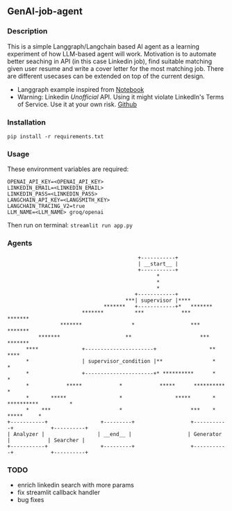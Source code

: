 ## GenAI-job-agent

### Description

This is a simple Langgraph/Langchain based AI agent as a learning experiment of how LLM-based agent will work. Motivation is to automate better seaching in API (in this case Linkedin job), find suitable matching given user resume and write a cover letter for the most matching job. There are different usecases can be extended on top of the current design. 

- Langgraph example inspired from [Notebook](https://github.com/langchain-ai/langgraph/blob/main/examples/multi_agent/agent_supervisor.ipynb?ref=blog.langchain.dev)
- Warning: Linkedin *Unofficial* API. Using it might violate LinkedIn's Terms of Service. Use it at your own risk. [Github](https://github.com/tomquirk/linkedin-api)

### Installation

```pip install -r requirements.txt```

### Usage

These environment variables are required:

```
OPENAI_API_KEY=<OPENAI_API_KEY>
LINKEDIN_EMAIL=<LINKEDIN_EMAIL>
LINKEDIN_PASS=<LINKEDIN_PASS>
LANGCHAIN_API_KEY=<LANGSMITH_KEY>
LANGCHAIN_TRACING_V2=true
LLM_NAME=<LLM_NAME> groq/openai
```

Then run on terminal:
```streamlit run app.py```

### Agents

```
                                          +-----------+                                          
                                          | __start__ |                                          
                                          +-----------+                                          
                                                *                                                
                                                *                                                
                                                *                                                
                                         +------------+                                          
                                      ***| supervisor |****                                      
                               *******   +------------+*   *******                               
                        *******          ***            ***       *******                        
                 *******                *                  ***           *******                 
          *******                     **                      ***               *******          
      ****              +----------------------+                 **                    ****      
      *                 | supervisor_condition |**                *                       *      
      *                 +----------------------+* **********      *                       *      
      *            *****            *            *****      **********                    *      
      *       *****                 *                 *****       *   **********          *      
      *    ***                      *                      ***    *             *****     *      
+-----------+                 +---------+                  +-----------+            +----------+ 
| Analyzer |                 | __end__ |                  | Generator |            | Searcher | 
+-----------+                 +---------+                  +-----------+            +----------+ 
````

### TODO
- enrich linkedin search with more params
- fix streamlit callback handler
- bug fixes